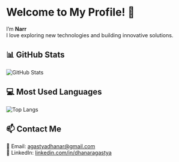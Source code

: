 # Welcome to My Profile! 👋

I’m **Narr**  
I love exploring new technologies and building innovative solutions.

## 📊 GitHub Stats
![GitHub Stats](https://github-readme-stats.vercel.app/api?username=Narr-21&show_icons=true&theme=dark)

## 💻 Most Used Languages
![Top Langs](https://github-readme-stats.vercel.app/api/top-langs/?username=Narr-21&langs_count=5&layout=compact&theme=dark&count_private=true&token=GH_STATS_TOKEN)





## 📫 Contact Me
📧 Email: agastyadhanar@gmail.com  
🔗 LinkedIn: [linkedin.com/in/dhanaragastya](www.linkedin.com/in/dhanaragastya)
